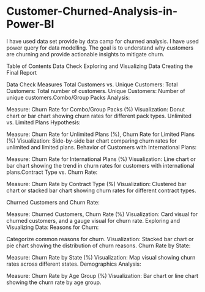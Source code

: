 # Customer-Churned-Analysis-in-Power-BI
I have used data set provide by data camp
for churned analysis. I have used power query for data modelling. The goal is to understand why customers are churning and provide actionable insights to mitigate churn.

Table of Contents
Data Check
Exploring and Visualizing Data
Creating the Final Report

Data Check
Measures
Total Customers vs. Unique Customers:
Total Customers: Total number of customers.
Unique Customers: Number of unique customers.Combo/Group Packs Analysis:

Measure: Churn Rate for Combo/Group Packs (%)
Visualization: Donut chart or bar chart showing churn rates for different pack types.
Unlimited vs. Limited Plans Hypothesis:

Measure: Churn Rate for Unlimited Plans (%), Churn Rate for Limited Plans (%)
Visualization: Side-by-side bar chart comparing churn rates for unlimited and limited plans.
Behavior of Customers with International Plans:

Measure: Churn Rate for International Plans (%)
Visualization: Line chart or bar chart showing the trend in churn rates for customers with international plans.Contract Type vs. Churn Rate:

Measure: Churn Rate by Contract Type (%)
Visualization: Clustered bar chart or stacked bar chart showing churn rates for different contract types.

Churned Customers and Churn Rate:

Measure: Churned Customers, Churn Rate (%)
Visualization: Card visual for churned customers, and a gauge visual for churn rate.
Exploring and Visualizing Data:
Reasons for Churn:

Categorize common reasons for churn.
Visualization: Stacked bar chart or pie chart showing the distribution of churn reasons.
Churn Rate by State:

Measure: Churn Rate by State (%)
Visualization: Map visual showing churn rates across different states.
Demographics Analysis:

Measure: Churn Rate by Age Group (%)
Visualization: Bar chart or line chart showing the churn rate by age group.
